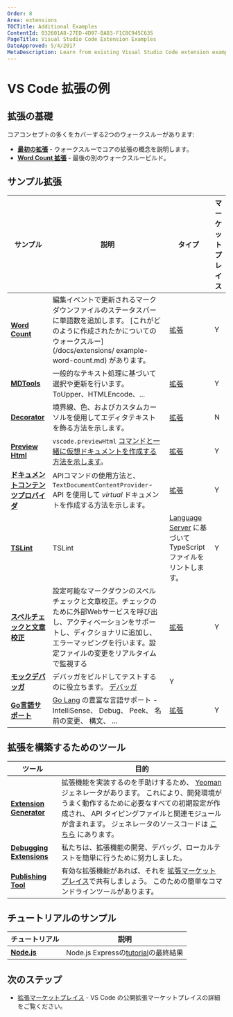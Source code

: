 ```yaml
---
Order: 8
Area: extensions
TOCTitle: Additional Examples
ContentId: B32601A8-27ED-4D97-BA83-F1C8C945C635
PageTitle: Visual Studio Code Extension Examples
DateApproved: 5/4/2017
MetaDescription: Learn from existing Visual Studio Code extension examples.
---
```

# VS Code 拡張の例

## 拡張の基礎

コアコンセプトの多くをカバーする2つのウォークスルーがあります:

* **[最初の拡張](/docs/extensions/example-hello-world.md)** - ウォークスルーでコアの拡張の概念を説明します。
* **[Word Count 拡張](/docs/extensions/example-word-count.md)** - 最後の別のウォークスルービルド。

## サンプル拡張

サンプル|説明|タイプ|マーケットプレイス
------|-----------|----|---------
**[Word Count](https://github.com/Microsoft/vscode-wordcount)**|編集イベントで更新されるマークダウンファイルのステータスバーに単語数を追加します。 [これがどのように作成されたかについてのウォークスルー](/docs/extensions/ example-word-count.md) があります。 | [拡張](/docs/extensions/example-hello-world.md)|Y
**[MDTools](https://github.com/Microsoft/vscode-MDTools)**|一般的なテキスト処理に基づいて選択や更新を行います。 ToUpper、HTMLEncode、...|[拡張](/docs/extensions/example-hello-world.md)|Y
**[Decorator](https://github.com/Microsoft/vscode-extension-samples/tree/master/decorator-sample)**|境界線、色、およびカスタムカーソルを使用してエディタテキストを飾る方法を示します。|[拡張](/docs/extensions/example-hello-world.md)|N
**[Preview Html](https://github.com/Microsoft/vscode-extension-samples/tree/master/previewhtml-sample)**| `vscode.previewHtml` [コマンドと一緒に仮想ドキュメントを作成する方法を示します](/docs/extensionAPI/vscode-api-commands.md#commands)。|[拡張](/docs/extensions/example-hello-world.md)|Y
**[ドキュメントコンテンツプロバイダ](https://github.com/Microsoft/vscode-extension-samples/tree/master/contentprovider-sample)**|APIコマンドの使用方法と、 `TextDocumentContentProvider`-API を使用して _virtual_ ドキュメントを作成する方法を示します。|[拡張](/docs/extensions/example-hello-world.md)|Y
**[TSLint](https://github.com/Microsoft/vscode-tslint)**| TSLint|[Language Server](/docs/extensions/example-language-server.md) に基づいて TypeScript ファイルをリントします。|Y
**[スペルチェックと文章校正](https://github.com/Microsoft/vscode-spell-check)**|設定可能なマークダウンのスペルチェックと文章校正。チェックのために外部Webサービスを呼び出し、アクティベーションをサポートし、ディクショナリに追加し、エラーマッピングを行います。設定ファイルの変更をリアルタイムで監視する|[拡張](/docs/extensions/example-hello-world.md)|Y
**[モックデバッガ](https://github.com/Microsoft/vscode-mock-debug)**|デバッガをビルドしてテストするのに役立ちます。 [デバッガ](/docs/extensions/example-debuggers.md)|Y
**[Go言語サポート](https://github.com/microsoft/vscode-go)**| [Go Lang](https://golang.org/) の豊富な言語サポート - IntelliSense、 Debug、 Peek、 名前の変更、 構文、 ...|[拡張](/docs/extensionAPI/vscode-api.md#languages)|Y

## 拡張を構築するためのツール

ツール|目的
----|-------
**[Extension Generator](/docs/extensions/yocode.md)**|拡張機能を実装するのを手助けするため、 [Yeoman](http://yeoman.io/) ジェネレータがあります。 これにより、開発環境がうまく動作するために必要なすべての初期設定が作成され、 API タイピングファイルと関連モジュールが含まれます。 ジェネレータのソースコードは [こちら](https://github.com/Microsoft/vscode-generator-code) にあります。
**[Debugging Extensions](/docs/extensions/debugging-extensions.md)**|私たちは、拡張機能の開発、デバッグ、ローカルテストを簡単に行うために努力しました。
**[Publishing Tool](/docs/extensions/publish-extension.md)**|有効な拡張機能があれば、それを [拡張マーケットプレイス](/docs/editor/extension-gallery.md)で共有しましょう。 このための簡単なコマンドラインツールがあります。

## チュートリアルのサンプル

チュートリアル|説明 
--------|-----------
**[Node.js](https://github.com/Microsoft/vscode-samples)**|Node.js Expressの[tutorial](/docs/nodejs/nodejs-tutorial.md)の最終結果

## 次のステップ

* [拡張マーケットプレイス](/docs/editor/extension-gallery.md) -  VS Code の公開拡張マーケットプレイスの詳細をご覧ください。
